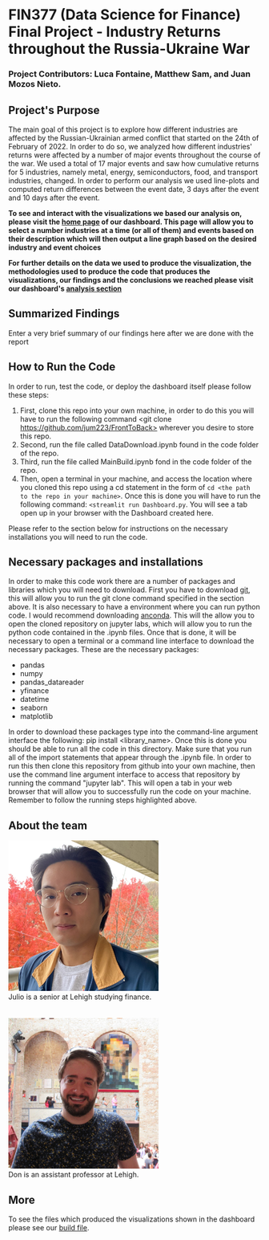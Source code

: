 # FIN377 (Data Science for Finance) Final Project - Industry Returns throughout the Russia-Ukraine War
### Project Contributors: Luca Fontaine, Matthew Sam, and Juan Mozos Nieto. 

## Project's Purpose

The main goal of this project is to explore how different industries are affected by the Russian-Ukrainian armed conflict that started on the 24th of February of 2022. In order to do so, we analyzed how different industries' returns were affected by a number of major events throughout the course of the war. We used a total of 17 major events and saw how cumulative returns for 5 industries, namely metal, energy, semiconductors, food, and transport industries, changed. In order to perform our analysis we used line-plots and computed return differences between the event date, 3 days after the event and 10 days after the event.

**To see and interact with the visualizations we based our analysis on, please visit the [home page](https://russiaukrainewarindustryreturns.streamlit.app) of our dashboard. This page will allow you to select a number industries at a time (or all of them) and events based on their description which will then output a line graph based on the desired industry and event choices**

**For further details on the data we used to produce the visualization, the methodologies used to produce the code that produces the visualizations, our findings and the conclusions we reached please visit our dashboard's [analysis section](https://russiaukrainewarindustryreturns.streamlit.app/#analysis)**

## Summarized Findings

Enter a very brief summary of our findings here after we are done with the report 

## How to Run the Code

In order to run, test the code, or deploy the dashboard itself please follow these steps:

1. First, clone this repo into your own machine, in order to do this you will have to run the following command <git clone https://github.com/jum223/FrontToBack> wherever you desire to store this repo. 
2. Second, run the file called DataDownload.ipynb found in the code folder of the repo.
3. Third, run the file called MainBuild.ipynb fond in the code folder of the repo.
4. Then, open a terminal in your machine, and access the location where you cloned this repo using a cd statement in the form of ```cd <the path to the repo in your machine>```. Once this is done you will have to run the following command: ```<streamlit run Dashboard.py```. You will see a tab open up in your browser with the Dashboard created here. 
    
Please refer to the section below for instructions on the necessary installations you will need to run the code.

## Necessary packages and installations

In order to make this code work there are a number of packages and libraries which you will need to download. First you have to download [git](https://git-scm.com/downloads), this will allow you to run the git clone command specified in the section above. It is also necessary to have a environment where you can run python code. I would recommend downloading [anconda](https://www.anaconda.com). This will the allow you to open the cloned repository on jupyter labs, which will allow you to run the python code contained in the .ipynb files. Once that is done, it will be necessary to open a terminal or a command line interface to download the necessary packages. These are the necessary packages:

- pandas
- numpy
- pandas_datareader
- yfinance
- datetime
- seaborn
- matplotlib

In order to download these packages type into the command-line argument interface the following: pip install <library_name>. Once this is done you should be able to run all the code in this directory. Make sure that you run all of the import statements that appear through the .ipynb file. In order to run this then clone this repository from github into your own machine, then use the command line argument interface to access that repository by running the command "jupyter lab". This will open a tab in your web browser that will allow you to successfully run the code on your machine. Remember to follow the running steps highlighted above.

## About the team

<img src="pics/julio.jpg" alt="julio" width="300"/>
<br>
Julio is a senior at Lehigh studying finance.
<br><br><br>
<img src="pics/don2.jpg" alt="don" width="300"/>
<br>
Don is an assistant professor at Lehigh.


## More 

To see the files which produced the visualizations shown in the dashboard please see our [build file](https://github.com/jum223/FrontToBack/blob/main/Code/MainBuild.ipynb).
